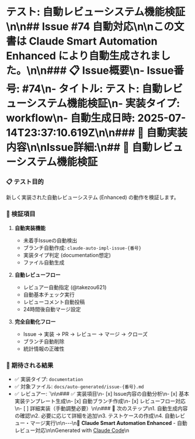 # テスト: 自動レビューシステム機能検証\n\n## Issue #74 自動対応\n\nこの文書は **Claude Smart Automation Enhanced** により自動生成されました。\n\n### 📋 Issue概要\n- **Issue番号**: #74\n- **タイトル**: テスト: 自動レビューシステム機能検証\n- **実装タイプ**: workflow\n- **自動生成日時**: 2025-07-14T23:37:10.619Z\n\n### 🤖 自動実装内容\n\n**Issue詳細:**\n## 🧪 自動レビューシステム機能検証

### 📋 テスト目的
新しく実装された自動レビューシステム (Enhanced) の動作を検証します。

### 🎯 検証項目
1. **自動実装機能**
   - 未着手Issueの自動検出
   - ブランチ自動作成: `claude-auto-impl-issue-{番号}`
   - 実装タイプ判定 (documentation想定)
   - ファイル自動生成

2. **自動レビューフロー**
   - レビュアー自動指定 (@takezou621)
   - 自動基本チェック実行
   - レビューコメント自動投稿
   - 24時間後自動マージ設定

3. **完全自動化フロー**
   - Issue → 実装 → PR → レビュー → マージ → クローズ
   - ブランチ自動削除
   - 統計情報の正確性

### 🔬 期待される結果
- ✅ 実装タイプ: `documentation`
- ✅ 対象ファイル: `docs/auto-generated/issue-{番号}.md`
- ✅ レビュアー: `\n\n### ✅ 実装項目\n- [x] Issue内容の自動分析\n- [x] 基本実装テンプレート生成\n- [x] 自動ブランチ作成\n- [x] レビューフロー対応\n- [ ] 詳細実装（手動調整必要）\n\n### 🔄 次のステップ\n1. 自動生成内容の確認\n2. 必要に応じて詳細を追加\n3. テストケースの作成\n4. 自動レビュー・マージ実行\n\n---\n🚀 **Claude Smart Automation Enhanced** - 自動レビュー対応\n\nGenerated with [Claude Code](https://claude.ai/code)\n